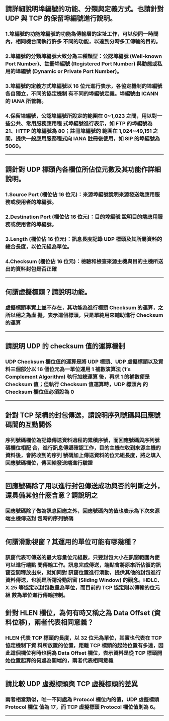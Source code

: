 ## 請詳細說明埠編號的功能、分類與定義方式。也請針對 UDP 與 TCP 的保留埠編號進行說明。

### 1.埠編號的功能埠編號的功能為傳輸層的定址工作，可以使同一時間內，相同機台間執行許多 不同的功能，以達到分時多工傳輸的目的。
### 2.埠編號的分類埠編號大致分為三種類型：公認埠編號 (Well-known Port Number)、註冊埠編號 (Registered Port Number) 與動態或私用的埠編號 (Dynamic or Private Port  Number)。
### 3.埠編號的定義方式埠編號以 16 位元進行表示，各協定機制的埠編號各自獨立，不同的協定機制 有不同的埠編號定義。埠編號由 ICANN 的 IANA 所管轄。
### 4.保留埠編號，公認埠編號所設定的範圍在 0~1,023 之間，用以對一些公共、常用服務應用程 式埠編號進行表示，如 FTP 的埠編號為 21、HTTP 的埠編號為 80；註冊埠編號的 範圍在 1,024~49,151 之間，提供一般應用服務程式向 IANA 註冊後使用，如 SIP  的埠編號為 5060。

---
## 請針對 UDP 標頭內各欄位所佔位元數及其功能作詳細說明。

### 1.Source Port (欄位佔 16 位元)：來源埠編號說明來源發送端應用服務或使用者的埠編號。
### 2.Destination Port (欄位佔 16 位元)：目的埠編號 說明目的端應用服務或使用者的埠編號。

### 3.Length (欄位佔 16 位元)：訊息長度記錄 UDP 標頭及其所屬資料的總合長度，以位元組為單位。

### 4.Checksum (欄位佔 16 位元)：檢驗和檢查來源主機與目的主機所送出的資料封包是否正確

---
## 何謂虛擬標頭？請說明功能。
### 虛擬標頭事實上並不存在，其功能為進行標頭 Checksum 的運算，之所以稱之為虛 擬，表示這個標頭，只是單純用來輔助進行 Checksum 的運算

---
## 請說明 UDP 的 checksum 值的運算機制
### UDP Checksum 欄位值的運算是將 UDP 標頭、UDP 虛擬標頭以及資料三個部分以 16 個位元為一單位運用 1 補數演算法 (1’s Complement Algorithm) 執行加總運算 後，再求 1 的補數便是 Checksum 值；但執行 Checksum 值運算時，UDP 標頭內 的 Checksum 欄位值必須設為 0

---
## 針對 TCP 架構的封包傳送，請說明序列號碼與回應號碼間的互動關係
### 序列號碼欄位為記錄傳送資料過程的累積序號，而回應號碼與序列號碼欄位相配 合，進行訊息傳遞確認工作，目的主機在收到來源主機的資料後，會將收到的序列 號碼加上傳送資料的位元組長度，將之填入回應號碼欄位，傳回給發送端進行驗證

---
## 回應號碼除了用以進行封包傳送成功與否的判斷之外，還具備其他什麼含意？請說明之

### 回應號碼除了做為訊息回應之外，回應號碼內的值也表示為下次來源端主機傳送封 包時的序列號碼

---
## 何謂滑動視窗？其運用的單位可能有哪幾種？
### 訊窗代表可傳送的最大容量位元組數，只要封包大小在訊窗範圍內便可以進行端點 間傳輸工作。訊息完成傳送，端點會將原來所佔領的訊窗空間釋放出來，就如同對 訊窗位置進行滑動，提供其他的封包進行資料傳送，也就是所謂滑動訊窗 (Sliding  Window) 的觀念。HDLC、X.25 等協定以封包數量為單位，而目前的 TCP 協定則以傳輸的位元組 數為單位進行傳輸控制。



## 針對 HLEN 欄位，為何有時又稱之為 Data Offset (資料位移)，兩者代表相同意義？
### HLEN 代表 TCP 標頭的長度，以 32 位元為單位，其實也代表在 TCP 協定機制下資 料所放置的位置，距離 TCP 標頭的起始位置有多遠，因此這個欄位有時也稱為 Data  Offset 欄位，表示資料是從 TCP 標頭開始位置起算的何處為開端的，兩者代表相同意義
---
## 請比較 UDP 虛擬標頭與 TCP 虛擬標頭的差異
### 兩者相當類似，唯一不同處為 Protocol 欄位內的值，UDP 虛擬標頭 Protocol 欄位 值為 17，而 TCP 虛擬標頭 Protocol 欄位值則為 6。
---
